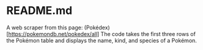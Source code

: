 # README.md

A web scraper from this page: (Pokédex)[https://pokemondb.net/pokedex/all]
The code takes the first three rows of the Pokémon table and displays the name, kind, and species of a Pokémon.
